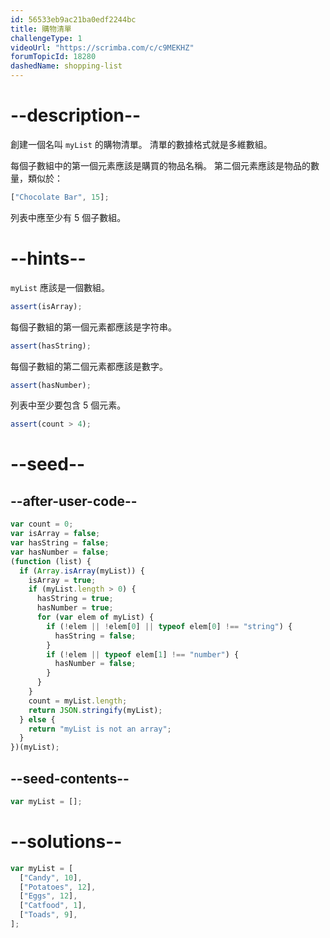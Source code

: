 ```yaml
---
id: 56533eb9ac21ba0edf2244bc
title: 購物清單
challengeType: 1
videoUrl: "https://scrimba.com/c/c9MEKHZ"
forumTopicId: 18280
dashedName: shopping-list
---
```


# --description--

創建一個名叫 `myList` 的購物清單。 清單的數據格式就是多維數組。

每個子數組中的第一個元素應該是購買的物品名稱。 第二個元素應該是物品的數量，類似於：

```js
["Chocolate Bar", 15];
```

列表中應至少有 5 個子數組。

# --hints--

`myList` 應該是一個數組。

```js
assert(isArray);
```

每個子數組的第一個元素都應該是字符串。

```js
assert(hasString);
```

每個子數組的第二個元素都應該是數字。

```js
assert(hasNumber);
```

列表中至少要包含 5 個元素。

```js
assert(count > 4);
```

# --seed--

## --after-user-code--

```js
var count = 0;
var isArray = false;
var hasString = false;
var hasNumber = false;
(function (list) {
  if (Array.isArray(myList)) {
    isArray = true;
    if (myList.length > 0) {
      hasString = true;
      hasNumber = true;
      for (var elem of myList) {
        if (!elem || !elem[0] || typeof elem[0] !== "string") {
          hasString = false;
        }
        if (!elem || typeof elem[1] !== "number") {
          hasNumber = false;
        }
      }
    }
    count = myList.length;
    return JSON.stringify(myList);
  } else {
    return "myList is not an array";
  }
})(myList);
```

## --seed-contents--

```js
var myList = [];
```

# --solutions--

```js
var myList = [
  ["Candy", 10],
  ["Potatoes", 12],
  ["Eggs", 12],
  ["Catfood", 1],
  ["Toads", 9],
];
```
